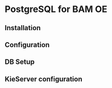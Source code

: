 # PostgreSQL for BAM OE

## Installation

## Configuration

## DB Setup

## KieServer configuration

###